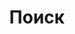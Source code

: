 ---
title: "Поиск"
slug: "search"
layout: "search"
outputs:
    - html
    - json
menu:
    main:
        weight: 2
        params: 
            icon: search
---